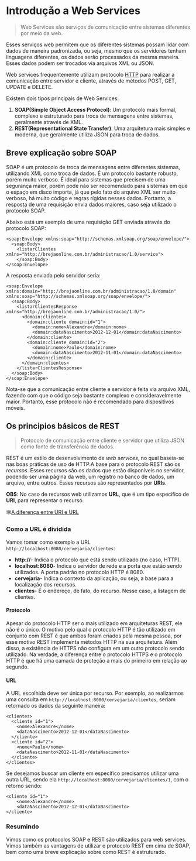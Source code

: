 # Introdução a Web Services

>Web Services são serviços de comunicação entre sistemas diferentes por meio da web.

Esses serviços web permitem que os diferentes sistemas possam lidar com dados de maneira padronizada, ou seja, mesmo que os servidores tenham linguagens diferentes, os dados serão processados da mesma maneira. Esses dados podem ser trocados via arquivos XML ou JSON.

Web services frequentemente utilizam protocolo [HTTP]() para realizar a comunicação entre servidor e cliente, através de métodos POST, GET, UPDATE e DELETE. 

Existem dois tipos principais de Web Services:
1. **SOAP(Simple Object Access Protocol)**: Um protocolo mais formal, complexo e estruturado para troca de mensagens entre sistemas, geralmente através de XML.
2. **REST(Representational State Transfer)**: Uma arquitetura mais simples e moderna, que geralmente utiliza JSON para troca de dados.

## Breve explicação sobre SOAP

SOAP é um protocolo de troca de mensagens entre diferentes sistemas, utilizando XML como troca de dados. É um protocolo bastante robusto, porém muito verboso. É ideal para sistemas que precisem de uma segurança maior, porém pode não ser recomendado para sistemas em que o espaço em disco importa, já que pelo fato do arquivo XML ser muito verboso, há muito código e regras rígidas nesses dados. Portanto, a resposta de uma requisição envia dados maiores, caso seja utilizado o protocolo SOAP. 

Abaixo está um exemplo de uma requisição GET enviada através do protocolo SOAP:

```
<soap:Envelope xmlns:soap="http://schemas.xmlsoap.org/soap/envelope/">
  <soap:Body>
    <listarClientes xmlns="http://brejaonline.com.br/administracao/1.0/service">
    </soap:Body>
</soap:Envelope>
```
A resposta enviada pelo servidor seria:
```
<soap:Envelope xmlns:domain="http://brejaonline.com.br/administracao/1.0/domain" xmlns:soap="http://schemas.xmlsoap.org/soap/envelope/">
  <soap:Body>
    <listarClientesResponse xmlns="http://brejaonline.com.br/administracao/1.0/">
      <domain:clientes>
        <domain:cliente domain:id="1">
          <domain:nome>Alexandre</domain:nome>
          <domain:dataNascimento>2012-12-01</domain:dataNascimento>
        </domain:cliente>
        <domain:cliente domain:id="2">
          <domain:nome>Paulo</domain:nome>
          <domain:dataNascimento>2012-11-01</domain:dataNascimento>
        </domain:cliente>
      </domain:clientes>
    </listarClientesResponse>
  </soap:Body>
</soap:Envelope>
```

Nota-se que a comunicação entre cliente e servidor é feita via arquivo XML, fazendo com que o código seja bastante complexo e consideravelmente maior. Portanto, esse protocolo não é recomendado para dispositivos móveis. 


## Os principios básicos de REST

>Protocolo de comunicação entre cliente e servidor que utiliza JSON como fonte de transferência de dados.

REST é um estilo de desenvolvimento de *web services*, no qual baseia-se nas boas práticas de uso de HTTP.A base para o protocolo REST são os *recursos*. Esses recursos são os dados que estão disponíveis no servidor, podendo ser uma página da web, um registro no banco de dados, um arquivo, entre outros. Esses recursos são representados por **URIs**. 

**OBS**: No caso de recursos web utilizamos **URL**, que é um tipo específico de **URI**, para representar o recurso. 

🕸️[A diferença entre URI e URL]()

### Como a URL é dividida

Vamos tomar como exemplo a URL `http://localhost:8080/cervejaria/clientes`:
- **http://**- Indica o protocolo que está sendo utilizado (no caso, HTTP).
- **localhost:8080**- Indica o servidor de rede e a porta que estão sendo utilizados. A porta padrão no protocolo HTTP é 8080.
- **cervejaria**- Indica o contexto da aplicação, ou seja, a base para a localização dos recursos.
- **clientes**- É o endereço, de fato, do recurso. Nesse caso, a listagem de clientes. 

#### Protocolo

Apesar do protocolo HTTP ser o mais utilizado em arquiteturas REST, ele não é o único. O motivo pelo qual o protocolo HTTP é tão utilizado em conjunto com REST é que ambos foram criados pela mesma pessoa, por esse motivo REST implementa métodos HTTP na sua arquitetura. Além disso, a existência de HTTPS não configura em um outro protocolo sendo utilizado. Na verdade, a diferença entre o protocolo HTTPS e o protocolo HTTP é que há uma camada de proteção a mais do primeiro em relação ao segundo.

#### URL

A URL escolhida deve ser única por recurso. Por exemplo, ao realizarmos uma consulta em `http://localhost:8080/cervejaria/clientes`, seriam retornado os dados da seguinte maneira:

```
<clientes>
  <cliente id="1">
    <nome>Alexandre</nome>
    <dataNascimento>2012-12-01</dataNascimento>
  </cliente>
  <cliente id="2">
    <nome>Paulo</nome>
    <dataNascimento>2012-11-01</dataNascimento>
  </cliente>
</clientes>
```

Se desejamos buscar um cliente em específico precisamos utilizar uma outra URL, sendo ela `http://localhost:8080/cervejaria/clientes/1`, com o retorno sendo:

```
<cliente id="1">
    <nome>Alexandre</nome>
    <dataNascimento>2012-12-01</dataNascimento>
</cliente>
```

### Resumindo

Vimos como os protocolos SOAP e REST são utilizados para web services. Vimos também as vantagens de utilizar o protocolo REST em cima de SOAP, bem como uma breve explicação sobre como REST é estruturado. 


